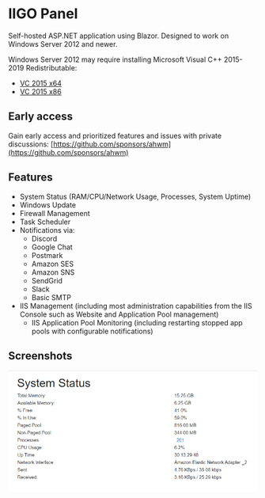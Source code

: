 # IIGO Panel

Self-hosted ASP.NET application using Blazor. Designed to work on Windows Server 2012 and newer.

Windows Server 2012 may require installing Microsoft Visual C++ 2015-2019 Redistributable:

* [VC 2015 x64](https://aka.ms/vs/17/release/vc_redist.x64.exe)
* [VC 2015 x86](https://aka.ms/vs/17/release/vc_redist.x86.exe)

## Early access

Gain early access and prioritized features and issues with private discussions: [https://github.com/sponsors/ahwm](https://github.com/sponsors/ahwm)

## Features

* System Status (RAM/CPU/Network Usage, Processes, System Uptime)
* Windows Update
* Firewall Management
* Task Scheduler
* Notifications via:
  * Discord
  * Google Chat
  * Postmark
  * Amazon SES
  * Amazon SNS
  * SendGrid
  * Slack
  * Basic SMTP
* IIS Management (including most administration capabilities from the IIS Console such as Website and Application Pool management)
  * IIS Application Pool Monitoring (including restarting stopped app pools with configurable notifications)

## Screenshots

![image](images/IIGO_SystemStatus.png)
